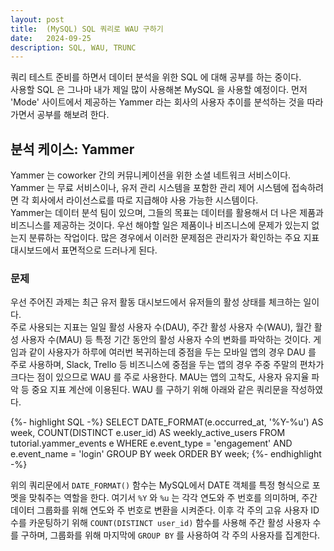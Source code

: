 ```yaml
---
layout: post
title:  (MySQL) SQL 쿼리로 WAU 구하기
date:   2024-09-25
description: SQL, WAU, TRUNC
---
```


쿼리 테스트 준비를 하면서 데이터 분석을 위한 SQL 에 대해 공부를 하는 중이다.  
사용할 SQL 은 그나마 내가 제일 많이 사용해본 MySQL 을 사용할 예정이다.
먼저 'Mode' 사이트에서 제공하는 Yammer 라는 회사의 사용자 추이를 분석하는 것을 따라가면서 공부를 해보려 한다.  
## 분석 케이스: Yammer
Yammer 는 coworker 간의 커뮤니케이션을 위한 소셜 네트워크 서비스이다. Yammer 는 무료 서비스이나, 유저 관리 시스템을 포함한 관리 제어 시스템에 접속하려면 각 회사에서 라이선스료를 따로 지급해야 사용 가능한 시스템이다.  
Yammer는 데이터 분석 팀이 있으며, 그들의 목표는 데이터를 활용해서 더 나은 제품과 비즈니스를 제공하는 것이다. 우선 해야할 일은 제품이나 비즈니스에 문제가 있는지 없는지 분류하는 작업이다. 많은 경우에서 이러한 문제점은 관리자가 확인하는 주요 지표 대시보드에서 표면적으로 드러나게 된다.

### 문제
우선 주어진 과제는 최근 유저 활동 대시보드에서 유저들의 활성 상태를 체크하는 일이다.  
주로 사용되는 지표는 일일 활성 사용자 수(DAU), 주간 활성 사용자 수(WAU), 월간 활성 사용자 수(MAU) 등 특정 기간 동안의 활성 사용자 수의 변화를 파악하는 것이다. 게임과 같이 사용자가 하루에 여러번 복귀하는데 중점을 두는 모바일 앱의 경우 DAU 를 주로 사용하며, Slack, Trello 등 비즈니스에 중점을 두는 앱의 경우 주중 주말의 편차가 크다는 점이 있으므로 WAU 를 주로 사용한다. MAU는 앱의 고착도, 사용자 유지율 파악 등 중요 지표 계산에 이용된다.
WAU 를 구하기 위해 아래와 같은 쿼리문을 작성하였다.  

{%- highlight SQL -%}
SELECT 
    DATE_FORMAT(e.occurred_at, '%Y-%u') AS week,
    COUNT(DISTINCT e.user_id) AS weekly_active_users
FROM 
    tutorial.yammer_events e
WHERE 
    e.event_type = 'engagement'
    AND e.event_name = 'login'
GROUP BY 
    week
ORDER BY 
    week;
{%- endhighlight -%}

위의 쿼리문에서 ```DATE_FORMAT()``` 함수는 MySQL에서 DATE 객체를 특정 형식으로 포멧을 맞춰주는 역할을 한다. 여기서 ```%Y``` 와 ```%u``` 는 각각 연도와 주 번호를 의미하며, 주간 데이터 그룹화를 위해 연도와 주 번호로 변환을 시켜준다. 이후 각 주의 고유 사용자 ID 수를 카운팅하기 위해 ```COUNT(DISTINCT user_id)``` 함수를 사용해 주간 활성 사용자 수를 구하며, 그룹화를 위해 마지막에 ```GROUP BY``` 를 사용하여 각 주의 사용자를 집계한다.